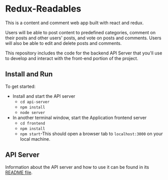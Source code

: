 # Redux-Readables

This is a content and comment web app built with react and redux.

Users will be able to post content to predefined categories, comment on their posts and other users' posts, and vote on posts and comments. Users will also be able to edit and delete posts and comments.

This repository includes the code for the backend API Server that you'll use to develop and interact with the front-end portion of the project.

## Install and Run

To get started:

* Install and start the API server
  * `cd api-server`
  * `npm install`
  * `node server`
* In another terminal window, start the Application frontend server
  * `cd frontend`
  * `npm install`
  * `npm start`-This should open a browser tab to `localhost:3000` on your local machine.

## API Server

Information about the API server and how to use it can be found in its [README file](api-server/README.md).